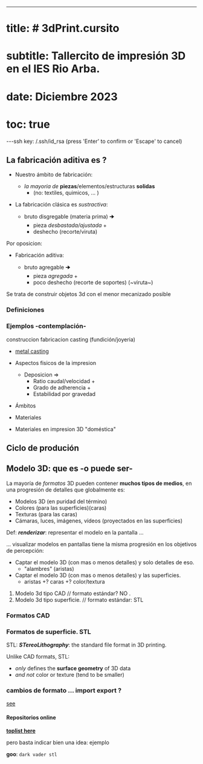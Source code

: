 ---
# title: # 3dPrint.cursito
# subtitle: Tallercito de impresión 3D en el IES Rio Arba.
# date: Diciembre 2023
# toc: true
---ssh key: /.ssh/id_rsa (press 'Enter' to confirm or 'Escape' to cancel)

## La fabricación aditiva es ?

- Nuestro ámbito de fabricación: 
 
  - *la mayoria de* **piezas**/elementos/estructuras **solidas** 
    - (no: textiles, quimicos, ...  )

- La fabricación clásica es *sustractiva*:

  - bruto disgregable (materia prima) 🠊
    - pieza *desbastada/ajustada* +
    - deshecho (recorte/viruta)

Por oposicion:

- Fabricación aditiva:

  - bruto agregable 🠊
    - pieza *agregada* +
    - poco deshecho (recorte de soportes) (~viruta~)

Se trata de construir objetos 3d con el menor mecanizado posible

### Definiciones

### Ejemplos -contemplación-

  construccion
  fabricacion
  casting (fundición/joyeria)
  
- [metal casting](https://www.youtube.com/watch?v=w1YF47-8iro)

- Aspectos fisicos de la impresion
  - Deposicion =>
    - Ratio caudal/velocidad +
    - Grado de adherencia +
    - Estabilidad por gravedad

- Ámbitos
- Materiales
- Materiales en impresion 3D "doméstica"

## Ciclo de produción

## Modelo 3D: que es -o puede ser-

La mayoría de *formatos* 3D pueden contener **muchos tipos de medios**,
en una progresión de detalles que globalmente es:

- Modelos 3D (en puridad del término)
- Colores (para las superficies)(caras)
- Texturas (para las caras)
- Cámaras, luces, imágenes, vídeos (proyectados en las superficies)

Def: ***renderizar***: representar el modelo en la pantalla ...

... visualizar modelos en pantallas tiene la misma progresión en los objetivos de percepción:

- Captar el modelo 3D (con mas o menos detalles) y solo detalles de eso.
  - "alambres" (aristas)
- Captar el modelo 3D (con mas o menos detalles) y las superficies.
  - aristas +? caras +? color/textura

1. Modelo 3d tipo CAD         // formato estándar? NO .
2. Modelo 3d tipo superficie. // formato estándar: STL

### Formatos CAD

### Formatos de superficie. STL

STL: ***STereoLithography***: the standard file format in 3D printing.

Unlike CAD formats, STL:

- *only* defines the **surface geometry** of 3D data
- *and not* color or texture (tend to be smaller)

### cambios de formato ... import export ?

[see](https://en.wikibooks.org/wiki/OpenSCAD_User_Manual) 

#### Repositorios online

[**toplist here**](https://www.3devo.com/blog/top-10-sites-for-free-3d-stl-files)

pero basta indicar bien una idea: ejemplo

**goo**: `dark vader stl`

